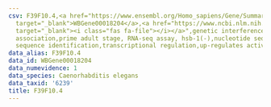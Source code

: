 ```yaml
---
csv: F39F10.4,<a href="https://www.ensembl.org/Homo_sapiens/Gene/Summary?db=core;g=WBGene00018204"
  target="_blank">WBGene00018204</a>,<a href="https://www.ncbi.nlm.nih.gov/pubmed/30894454"
  target="_blank"><i class="fas fa-file"></i></a>",genetic interference,functional
  association,prime adult stage, RNA-seq assay, hsb-1(-),nucleotide sequence identification,nucleotide
  sequence identification,transcriptional regulation,up-regulates activity
data_alias: F39F10.4
data_id: WBGene00018204
data_numevidence: 1
data_species: Caenorhabditis elegans
data_taxid: '6239'
title: F39F10.4
---
```

